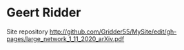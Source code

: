# Geert Ridder
Site repository
http://github.com/Gridder55/MySite/edit/gh-pages/large_network_1_11_2020_arXiv.pdf
